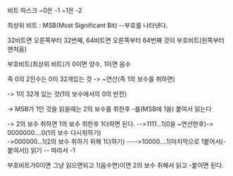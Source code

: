 비트 마스크  ~0은 -1 ~1은 -2<br>

최상위 비트 : MSB(Most Significant Bit) --부호를 나타낸다.<br>

32비트면 오른쪽부터 32번째, 64비트면 오른쪽부터 64번째 것이 부호비트(왼쪽부터 맨처음)<br>

부호비트(최상위 비트)가 0이면 양수, 1이면 음수<br>

즉 0의 2진수는 0이 32개있는 것 -> ~연산(즉 1의 보수를 취하면)<br>

-> 1이 32개 있는 것(1의 보수에서의 0의 반전)<br>

-> MSB가 1인 것을 읽을때는 2의 보수를 취한후 -를(MSB에 1을) 붙여서 읽는다 <br>

-> 2의 보수 취하면 1의 보수 취한후 1더하면 된다. -->1111...1(0을 ~연산한후)-> 0000000....0(1의 보수 다시취하기)<br>
->000000...1(2의 보수 취하기 위해 1더하기) ---->10000....1(마지막으로 1붙어서(-붙여서)) 읽기 -- 따라서 -1

 부호비트가0이면 그냥 읽으면되고 1(음수면)이면 2의 보수 취해서 읽고 -붙이면 된다.
